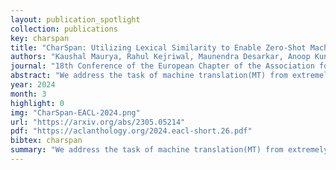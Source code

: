 ```yaml
---
layout: publication_spotlight
collection: publications
key: charspan
title: "CharSpan: Utilizing Lexical Similarity to Enable Zero-Shot Machine Translation for Extremely Low-resource Languages"
authors: "Kaushal Maurya, Rahul Kejriwal, Maunendra Desarkar, Anoop Kunchukuttan"
journal: "18th Conference of the European Chapter of the Association for Computational Linguistics (EACL 2024)"
abstract: "We address the task of machine translation(MT) from extremely low-resource language(ELRL) to English by leveraging cross-lingualtransfer from closely-related high-resourcelanguage (HRL). The development of an MTsystem for ELRL is challenging because theselanguages typically lack parallel corpora andmonolingual corpora, and their representationsare absent from large multilingual languagemodels. Many ELRLs share lexical similaritieswith some HRLs, which presents a novelmodeling opportunity. However, existingsubword-based neural MT models do notexplicitly harness this lexical similarity, as theyonly implicitly align HRL and ELRL latentembedding space. To overcome this limitation,we propose a novel, CHARSPAN, approachbased on character-span noise augmentationinto the training data of HRL. This serves asa regularization technique, making the modelmore robust to lexical divergences betweenthe HRL and ELRL, thus facilitating effectivecross-lingual transfer. Our method significantlyoutperformed strong baselines in zero-shotsettings on closely related HRL and ELRL pairsfrom three diverse language families, emergingas the state-of-the-art model for ELRLs."
year: 2024
month: 3
highlight: 0
img: "CharSpan-EACL-2024.png"
url: "https://arxiv.org/abs/2305.05214"
pdf: "https://aclanthology.org/2024.eacl-short.26.pdf"
bibtex: charspan
summary: "We address the task of machine translation(MT) from extremely low-resource language(ELRL) to English by leveraging cross-lingualtransfer from closely-related high-resourcelanguage (HRL). The development of an MTsystem for ELRL is challenging because theselanguages typically lack parallel corpora andmonolingual corpora, and their representationsare absent from large multilingual languagemodels. Many ELRLs share lexical similaritieswith some HRLs, which presents a novelmodeling opportunity. However, existingsubword-based neural MT models do notexplicitly harness this lexical similarity, as theyonly implicitly align HRL and ELRL latentembedding space. To overcome this limitation,we propose a novel, CHARSPAN, approachbased on character-span noise augmentationinto the training data of HRL. This serves asa regularization technique, making the modelmore robust to lexical divergences betweenthe HRL and ELRL, thus facilitating effectivecross-lingual transfer. Our method significantlyoutperformed strong baselines in zero-shotsettings on closely related HRL and ELRL pairsfrom three diverse language families, emergingas the state-of-the-art model for ELRLs."
---
```

